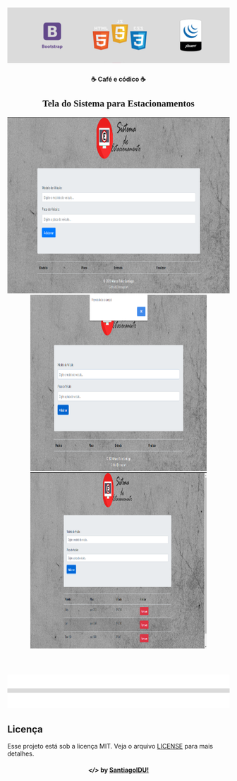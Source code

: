 <h1 align="center">
  <img src="inc/logo2.png" alt="CursoJs" title="uai" width="1000px">

</h1>

<h4 align="center">
  ☕ Café e códico ☕
</h4>

<h2 align="center" style="font-family: 'Times New Roman', Times, serif;">
  Tela do Sistema para Estacionamentos
</h2>

<p align="center">
  <img src="inc/pic01.png" width="600px" height="400px">
  <img src="inc/pic02.png" width="400px" height="400px">
  <img src="inc/pic03.png" width="400px"height="400px">
<br>
<br>
<h1 align="center">
   <img src="inc/pic04.png" width="1000px">  
  </h1>
</p>

## Licença

Esse projeto está sob a licença MIT. Veja o arquivo [LICENSE](LICENSE.md) para mais detalhes.

<h4 align="center"> <em>&lt;/&gt;</em> by <a href="https://github.com/santiagoidu" target="_blank">SantiagoIDU!</a>
</h4>
